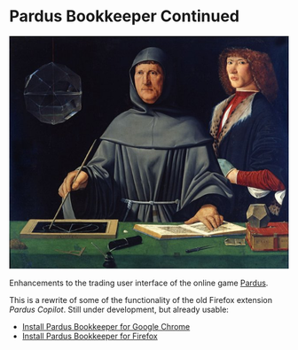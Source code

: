 # Pardus Bookkeeper Continued

![Portrait of Luca Pacioli by Jacopo de' Barbari, 1495](
https://raw.githubusercontent.com/BartKieviet/Bookkeeper/master/Pacioli.jpg
"Like Luca here, only in space")

Enhancements to the trading user interface of the online
game [Pardus](http://www.pardus.at/).

This is a rewrite of some of the functionality of the old Firefox extension
_Pardus Copilot_.  Still under development, but already usable:

* [Install Pardus Bookkeeper for Google Chrome]()
* [Install Pardus Bookkeeper for Firefox](https://addons.mozilla.org/en-GB/firefox/addon/pardus-bookkeeper-continued/)
